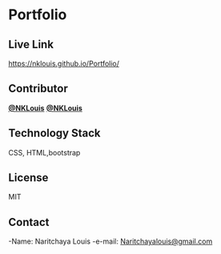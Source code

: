 # Portfolio


## Live Link

  https://nklouis.github.io/Portfolio/


## Contributor

<a href="https://github.com/NKLouis " target="_blank">**@NKLouis**</a> 
<a href="https://github.com/NKLouis " target="_blank">**@NKLouis**</a> 



## Technology Stack

 CSS, HTML,bootstrap


## License

 MIT


## Contact

-Name: Naritchaya Louis
-e-mail: Naritchayalouis@gmail.com

